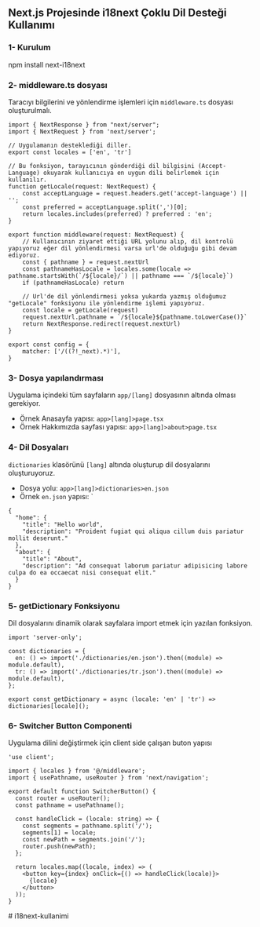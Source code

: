## Next.js Projesinde i18next Çoklu Dil Desteği Kullanımı

### 1- Kurulum

npm install next-i18next

### 2- middleware.ts dosyası

Taracıyı bilgilerini ve yönlendirme işlemleri için `middleware.ts` dosyası oluşturulmalı.

```
import { NextResponse } from "next/server";
import { NextRequest } from 'next/server';

// Uygulamanın desteklediği diller.
export const locales = ['en', 'tr']

// Bu fonksiyon, tarayıcının gönderdiği dil bilgisini (Accept-Language) okuyarak kullanıcıya en uygun dili belirlemek için kullanılır.
function getLocale(request: NextRequest) {
    const acceptLanguage = request.headers.get('accept-language') || '';
    const preferred = acceptLanguage.split(',')[0];
    return locales.includes(preferred) ? preferred : 'en';
}

export function middleware(request: NextRequest) {
    // Kullanıcının ziyaret ettiği URL yolunu alıp, dil kontrolü yapıyoruz eğer dil yönlendirmesi varsa url'de olduğuğu gibi devam ediyoruz.
    const { pathname } = request.nextUrl
    const pathnameHasLocale = locales.some(locale => pathname.startsWith(`/${locale}/`) || pathname === `/${locale}`)
    if (pathnameHasLocale) return

    // Url'de dil yönlendirmesi yoksa yukarda yazmış olduğumuz "getLocale" fonksiyonu ile yönlendirme işlemi yapıyoruz.
    const locale = getLocale(request)
    request.nextUrl.pathname = `/${locale}${pathname.toLowerCase()}`
    return NextResponse.redirect(request.nextUrl)
}

export const config = {
    matcher: ['/((?!_next).*)'],
}
```

### 3- Dosya yapılandırması

Uygulama içindeki tüm sayfaların `app/[lang]` dosyasının altında olması gerekiyor.

- Örnek Anasayfa yapısı: `app>[lang]>page.tsx`
- Örnek Hakkımızda sayfası yapısı: `app>[lang]>about>page.tsx`

### 4- Dil Dosyaları

`dictionaries` klasörünü `[lang]` altında oluşturup dil dosyalarını oluşturuyoruz.

- Dosya yolu: `app>[lang]>dictionaries>en.json`
- Örnek `en.json` yapısı: `

```
{
  "home": {
    "title": "Hello world",
    "description": "Proident fugiat qui aliqua cillum duis pariatur mollit deserunt."
  },
  "about": {
    "title": "About",
    "description": "Ad consequat laborum pariatur adipisicing labore culpa do ea occaecat nisi consequat elit."
  }
}
```

### 5- getDictionary Fonksiyonu

Dil dosyalarını dinamik olarak sayfalara import etmek için yazılan fonksiyon.

```
import 'server-only';

const dictionaries = {
  en: () => import('./dictionaries/en.json').then((module) => module.default),
  tr: () => import('./dictionaries/tr.json').then((module) => module.default),
};

export const getDictionary = async (locale: 'en' | 'tr') => dictionaries[locale]();
```

### 6- Switcher Button Componenti

Uygulama dilini değiştirmek için client side çalışan buton yapısı

```
'use client';

import { locales } from '@/middleware';
import { usePathname, useRouter } from 'next/navigation';

export default function SwitcherButton() {
  const router = useRouter();
  const pathname = usePathname();

  const handleClick = (locale: string) => {
    const segments = pathname.split('/');
    segments[1] = locale;
    const newPath = segments.join('/');
    router.push(newPath);
  };

  return locales.map((locale, index) => (
    <button key={index} onClick={() => handleClick(locale)}>
      {locale}
    </button>
  ));
}
```
#   i 1 8 n e x t - k u l l a n i m i  
 